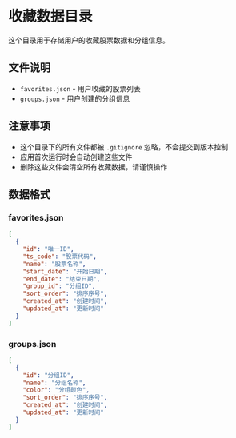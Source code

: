 # 收藏数据目录

这个目录用于存储用户的收藏股票数据和分组信息。

## 文件说明

- `favorites.json` - 用户收藏的股票列表
- `groups.json` - 用户创建的分组信息

## 注意事项

- 这个目录下的所有文件都被 `.gitignore` 忽略，不会提交到版本控制
- 应用首次运行时会自动创建这些文件
- 删除这些文件会清空所有收藏数据，请谨慎操作

## 数据格式

### favorites.json
```json
[
  {
    "id": "唯一ID",
    "ts_code": "股票代码",
    "name": "股票名称",
    "start_date": "开始日期",
    "end_date": "结束日期",
    "group_id": "分组ID",
    "sort_order": "排序序号",
    "created_at": "创建时间",
    "updated_at": "更新时间"
  }
]
```

### groups.json
```json
[
  {
    "id": "分组ID",
    "name": "分组名称",
    "color": "分组颜色",
    "sort_order": "排序序号",
    "created_at": "创建时间",
    "updated_at": "更新时间"
  }
]
```
